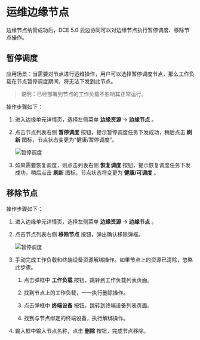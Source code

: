 # 运维边缘节点

边缘节点纳管成功后，DCE 5.0 云边协同可以对边缘节点执行暂停调度、移除节点操作。

## 暂停调度

应用场景：当需要对节点进行运维操作，用户可以选择暂停调度节点，那么工作负载在节点暂停调度期间，将无法下发到此节点。

> 说明：已经部署到节点的工作负载不影响其正常运行。

操作步骤如下：

1. 进入边缘单元详情页，选择左侧菜单 __边缘资源__ -> __边缘节点__ 。

2. 点击节点列表右侧 __暂停调度__ 按钮，提示暂停调度任务下发成功，稍后点击 __刷新__ 图标，节点状态变更为“健康/暂停调度”。

    ![暂停调度](https://docs.daocloud.io/daocloud-docs-images/docs/zh/docs/kant/images/node-manage-01.png)

3. 如果需要恢复调度，则点击列表右侧 __恢复调度__ 按钮，提示恢复调度任务下发成功，稍后点击 __刷新__ 图标，节点状态将变更为 __健康/可调度__ 。

## 移除节点

操作步骤如下：

1. 进入边缘单元详情页，选择左侧菜单 __边缘资源__ -> __边缘节点__ 。

2. 点击节点列表右侧 __移除节点__ 按钮，弹出确认移除弹框。

    ![暂停调度](https://docs.daocloud.io/daocloud-docs-images/docs/zh/docs/kant/images/node-manage-02.png)

3. 手动完成工作负载和终端设备资源解绑操作。如果节点上的资源已清除，忽略此步骤。

    1. 点击弹框中 __工作负载__ 按钮，跳转到工作负载列表页面。

    1. 找到节点上的工作负载，一一执行删除操作。

    1. 点击弹框中 __终端设备__ 按钮，跳转到终端设备列表页面。

    1. 找到与节点绑定的终端设备，执行解绑操作。

4. 输入框中输入节点名称，点击 __删除__ 按钮，完成节点移除。
